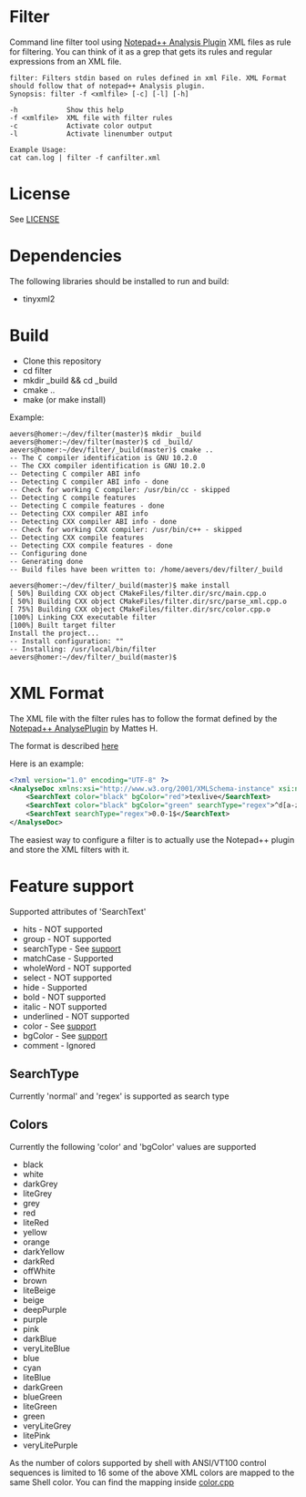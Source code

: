 # Filter

Command line filter tool using [Notepad++ Analysis Plugin](https://sourceforge.net/projects/analyseplugin/) 
XML files as rule for filtering.
You can think of it as a grep that gets its rules and regular expressions from an XML file.

```
filter: Filters stdin based on rules defined in xml File. XML Format should follow that of notepad++ Analysis plugin.
Synopsis: filter -f <xmlfile> [-c] [-l] [-h]

-h            Show this help
-f <xmlfile>  XML file with filter rules
-c            Activate color output
-l            Activate linenumber output

Example Usage:
cat can.log | filter -f canfilter.xml
```

# License

See [LICENSE](LICENSE)

# Dependencies

The following libraries should be installed to run and build:
* tinyxml2

# Build

* Clone this repository
* cd filter
* mkdir _build && cd _build
* cmake ..
* make  (or make install)

Example:

```text
aevers@homer:~/dev/filter(master)$ mkdir _build
aevers@homer:~/dev/filter(master)$ cd _build/
aevers@homer:~/dev/filter/_build(master)$ cmake ..
-- The C compiler identification is GNU 10.2.0
-- The CXX compiler identification is GNU 10.2.0
-- Detecting C compiler ABI info
-- Detecting C compiler ABI info - done
-- Check for working C compiler: /usr/bin/cc - skipped
-- Detecting C compile features
-- Detecting C compile features - done
-- Detecting CXX compiler ABI info
-- Detecting CXX compiler ABI info - done
-- Check for working CXX compiler: /usr/bin/c++ - skipped
-- Detecting CXX compile features
-- Detecting CXX compile features - done
-- Configuring done
-- Generating done
-- Build files have been written to: /home/aevers/dev/filter/_build

aevers@homer:~/dev/filter/_build(master)$ make install
[ 50%] Building CXX object CMakeFiles/filter.dir/src/main.cpp.o
[ 50%] Building CXX object CMakeFiles/filter.dir/src/parse_xml.cpp.o
[ 75%] Building CXX object CMakeFiles/filter.dir/src/color.cpp.o
[100%] Linking CXX executable filter
[100%] Built target filter
Install the project...
-- Install configuration: ""
-- Installing: /usr/local/bin/filter
aevers@homer:~/dev/filter/_build(master)$
```

# XML Format

The XML file with the filter rules has to follow the format defined by
the [Notepad++ AnalysePlugin](https://sourceforge.net/projects/analyseplugin/)  by Mattes H.

The format is described [here](https://sourceforge.net/p/analyseplugin/code/HEAD/tree/trunk/AnalyseDoc.xsd)

Here is an example:
```xml
<?xml version="1.0" encoding="UTF-8" ?>
<AnalyseDoc xmlns:xsi="http://www.w3.org/2001/XMLSchema-instance" xsi:noNamespaceSchemaLocation="./AnalyseDoc.xsd">
    <SearchText color="black" bgColor="red">texlive</SearchText>
    <SearchText color="black" bgColor="green" searchType="regex">^d[a-z]+ [0-9.-]+1$</SearchText>
    <SearchText searchType="regex">0.0-1$</SearchText>
</AnalyseDoc>
```

The easiest way to configure a filter is to actually use the Notepad++ plugin and store the XML filters with it.

# Feature support

Supported attributes of 'SearchText'

* hits - NOT supported
* group - NOT supported
* searchType - See [support](#searchtype)
* matchCase - Supported
* wholeWord - NOT supported
* select - NOT supported
* hide - Supported
* bold - NOT supported
* italic - NOT supported
* underlined - NOT supported
* color - See [support](#colors)
* bgColor - See [support](#colors)
* comment - Ignored

## SearchType

Currently 'normal' and 'regex' is supported as search type

## Colors

Currently the following 'color' and 'bgColor' values are supported
* black
* white
* darkGrey
* liteGrey
* grey
* red
* liteRed
* yellow
* orange
* darkYellow
* darkRed
* offWhite
* brown
* liteBeige
* beige
* deepPurple
* purple
* pink
* darkBlue
* veryLiteBlue
* blue
* cyan
* liteBlue
* darkGreen
* blueGreen
* liteGreen
* green
* veryLiteGrey
* litePink
* veryLitePurple

As the number of colors supported by shell with ANSI/VT100 control sequences is limited to 16 some of the above
XML colors are mapped to the same Shell color. You can find the mapping inside [color.cpp](src/color.cpp)

